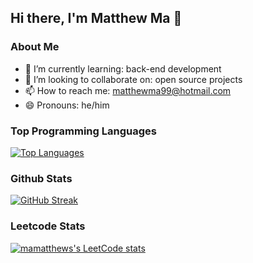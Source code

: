 ## Hi there, I'm Matthew Ma 👋

### About Me

- 🌱 I’m currently learning: back-end development
- 👯 I’m looking to collaborate on: open source projects
- 📫 How to reach me: matthewma99@hotmail.com
- 😄 Pronouns: he/him

### Top Programming Languages

[![Top Languages](https://github-readme-stats-mamatthews-projects.vercel.app/api/top-langs/?username=mamatthew&layout=compact&theme=vision-friendly-dark)](https://github.com/mamatthew/github-readme-stats)

### Github Stats

[![GitHub Streak](http://github-readme-streak-stats.herokuapp.com?user=mamatthew&theme=dark&background=000000)](https://git.io/streak-stats)

### Leetcode Stats

[![mamatthews's LeetCode stats](https://leetcode-stats-six.vercel.app/?username=matthewma3120&theme=dark)](https://github.com/matthewma3120/leetcode-stats)
<!--
**mamatthew/mamatthew** is a ✨ _special_ ✨ repository because its `README.md` (this file) appears on your GitHub profile.

Here are some ideas to get you started:

- 🔭 I’m currently working on ...
- 🌱 I’m currently learning ...
- 👯 I’m looking to collaborate on ...
- 🤔 I’m looking for help with ...
- 💬 Ask me about ...
- 📫 How to reach me: ...
- 😄 Pronouns: ...
- ⚡ Fun fact: ...
-->
